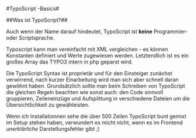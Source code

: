 #TypoScript -Basics#

##Was ist TypoScript?##

Auch wenn der Name darauf hindeutet, TypoScript ist **keine** Programmier- oder Scriptsprache. 
 
Typoscript kann man vereinfacht mit XML vergleichen - es können Konstanten definiert und Werte zugewiesen werden.
Letztendlich ist es ein großes Array das TYPO3 intern in php geparst wird. 

Die TypoScript Syntax ist proprietär und für den Einsteiger zunächst verwirrend, nach kurzer Einarbeitung wird man sich aber schnell daran gewöhnt haben. Grundsätzlich sollte man beim Schreiben von TypoScript die gleichen Regeln beachten wie sonst auch: den Code sinnvoll gruppieren, Zeileneinzüge und Aufsplittung in verschiedene Dateien um die Übersichtlichkeit zu gewähleisten.

Wenn ich Installationnen sehe die über 500 Zeilen TypoScript bunt gemixt im Setup stehen haben, verwundert es micht nicht, wenn es im Frontend *unerklärliche* Darstellungsfehler gibt ;)

